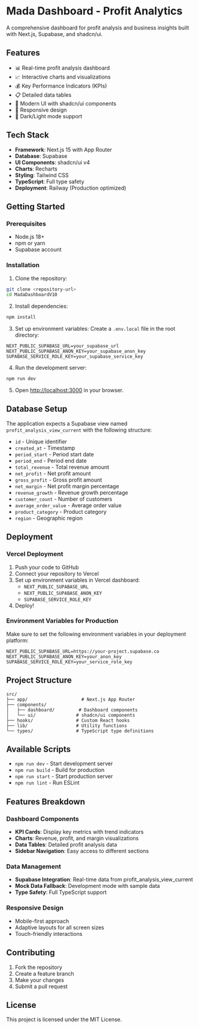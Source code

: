 # Mada Dashboard - Profit Analytics

A comprehensive dashboard for profit analysis and business insights built with Next.js, Supabase, and shadcn/ui.

## Features

- 📊 Real-time profit analysis dashboard
- 📈 Interactive charts and visualizations
- 💰 Key Performance Indicators (KPIs)
- 📋 Detailed data tables
- 🎨 Modern UI with shadcn/ui components
- 📱 Responsive design
- 🌙 Dark/Light mode support

## Tech Stack

- **Framework**: Next.js 15 with App Router
- **Database**: Supabase
- **UI Components**: shadcn/ui v4
- **Charts**: Recharts
- **Styling**: Tailwind CSS
- **TypeScript**: Full type safety
- **Deployment**: Railway (Production optimized)

## Getting Started

### Prerequisites

- Node.js 18+ 
- npm or yarn
- Supabase account

### Installation

1. Clone the repository:
```bash
git clone <repository-url>
cd MadaDashboardV10
```

2. Install dependencies:
```bash
npm install
```

3. Set up environment variables:
Create a `.env.local` file in the root directory:
```env
NEXT_PUBLIC_SUPABASE_URL=your_supabase_url
NEXT_PUBLIC_SUPABASE_ANON_KEY=your_supabase_anon_key
SUPABASE_SERVICE_ROLE_KEY=your_supabase_service_key
```

4. Run the development server:
```bash
npm run dev
```

5. Open [http://localhost:3000](http://localhost:3000) in your browser.

## Database Setup

The application expects a Supabase view named `profit_analysis_view_current` with the following structure:

- `id` - Unique identifier
- `created_at` - Timestamp
- `period_start` - Period start date
- `period_end` - Period end date
- `total_revenue` - Total revenue amount
- `net_profit` - Net profit amount
- `gross_profit` - Gross profit amount
- `net_margin` - Net profit margin percentage
- `revenue_growth` - Revenue growth percentage
- `customer_count` - Number of customers
- `average_order_value` - Average order value
- `product_category` - Product category
- `region` - Geographic region

## Deployment

### Vercel Deployment

1. Push your code to GitHub
2. Connect your repository to Vercel
3. Set up environment variables in Vercel dashboard:
   - `NEXT_PUBLIC_SUPABASE_URL`
   - `NEXT_PUBLIC_SUPABASE_ANON_KEY`
   - `SUPABASE_SERVICE_ROLE_KEY`
4. Deploy!

### Environment Variables for Production

Make sure to set the following environment variables in your deployment platform:

```env
NEXT_PUBLIC_SUPABASE_URL=https://your-project.supabase.co
NEXT_PUBLIC_SUPABASE_ANON_KEY=your_anon_key
SUPABASE_SERVICE_ROLE_KEY=your_service_role_key
```

## Project Structure

```
src/
├── app/                    # Next.js App Router
├── components/
│   ├── dashboard/         # Dashboard components
│   └── ui/               # shadcn/ui components
├── hooks/                # Custom React hooks
├── lib/                  # Utility functions
└── types/                # TypeScript type definitions
```

## Available Scripts

- `npm run dev` - Start development server
- `npm run build` - Build for production
- `npm run start` - Start production server
- `npm run lint` - Run ESLint

## Features Breakdown

### Dashboard Components
- **KPI Cards**: Display key metrics with trend indicators
- **Charts**: Revenue, profit, and margin visualizations
- **Data Tables**: Detailed profit analysis data
- **Sidebar Navigation**: Easy access to different sections

### Data Management
- **Supabase Integration**: Real-time data from profit_analysis_view_current
- **Mock Data Fallback**: Development mode with sample data
- **Type Safety**: Full TypeScript support

### Responsive Design
- Mobile-first approach
- Adaptive layouts for all screen sizes
- Touch-friendly interactions

## Contributing

1. Fork the repository
2. Create a feature branch
3. Make your changes
4. Submit a pull request

## License

This project is licensed under the MIT License.
